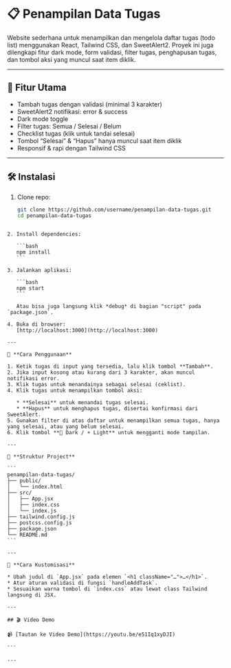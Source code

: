 # 📋 Penampilan Data Tugas

Website sederhana untuk menampilkan dan mengelola daftar tugas (todo list) menggunakan React, Tailwind CSS, dan SweetAlert2. Proyek ini juga dilengkapi fitur dark mode, form validasi, filter tugas, penghapusan tugas, dan tombol aksi yang muncul saat item diklik.

---

## 🚀 Fitur Utama

- Tambah tugas dengan validasi (minimal 3 karakter)  
- SweetAlert2 notifikasi: error & success  
- Dark mode toggle  
- Filter tugas: Semua / Selesai / Belum  
- Checklist tugas (klik untuk tandai selesai)  
- Tombol “Selesai” & “Hapus” hanya muncul saat item diklik  
- Responsif & rapi dengan Tailwind CSS  

---

## 🛠️ Instalasi

1. Clone repo:  
   ```bash
   git clone https://github.com/username/penampilan-data-tugas.git
   cd penampilan-data-tugas
````

2. Install dependencies:

   ```bash
   npm install
   ```

3. Jalankan aplikasi:

   ```bash
   npm start
   ```

   Atau bisa juga langsung klik *debug* di bagian "script" pada `package.json`.

4. Buka di browser:
   [http://localhost:3000](http://localhost:3000)

---

📘 **Cara Penggunaan**

1. Ketik tugas di input yang tersedia, lalu klik tombol **Tambah**.
2. Jika input kosong atau kurang dari 3 karakter, akan muncul notifikasi error.
3. Klik tugas untuk menandainya sebagai selesai (ceklist).
4. Klik tugas untuk menampilkan tombol aksi:

   * **Selesai** untuk menandai tugas selesai.
   * **Hapus** untuk menghapus tugas, disertai konfirmasi dari SweetAlert.
5. Gunakan filter di atas daftar untuk menampilkan semua tugas, hanya yang selesai, atau yang belum selesai.
6. Klik tombol **🌙 Dark / ☀️ Light** untuk mengganti mode tampilan.

---

📂 **Struktur Project**

```
penampilan-data-tugas/
├── public/
│   └── index.html
├── src/
│   ├── App.jsx
│   ├── index.css
│   └── index.js
├── tailwind.config.js
├── postcss.config.js
├── package.json
└── README.md
```

---

🔧 **Cara Kustomisasi**

* Ubah judul di `App.jsx` pada elemen `<h1 className="…">…</h1>`.
* Atur aturan validasi di fungsi `handleAddTask`.
* Sesuaikan warna tombol di `index.css` atau lewat class Tailwind langsung di JSX.

---

## 🎬 Video Demo

📹 [Tautan ke Video Demo](https://youtu.be/e51Iq1xyDJI)

```

---
